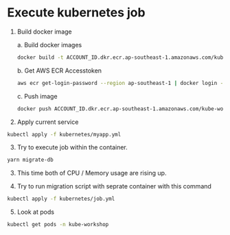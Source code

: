 # Execute kubernetes job

1. Build docker image

    a. Build docker images

      ```sh
      docker build -t ACCOUNT_ID.dkr.ecr.ap-southeast-1.amazonaws.com/kube-workshop-app:YOUR_NAME .
      ```

    b. Get AWS ECR Accesstoken

    ```sh
    aws ecr get-login-password --region ap-southeast-1 | docker login --username AWS --password-stdin ACCOUNT_ID.dkr.ecr.ap-southeast-1.amazonaws.com
    ```

    c. Push image

    ```sh
    docker push ACCOUNT_ID.dkr.ecr.ap-southeast-1.amazonaws.com/kube-workshop-app:YOUR_NAME
    ```

2. Apply current service

```sh
kubectl apply -f kubernetes/myapp.yml
```

3. Try to execute job within the container.

```sh
yarn migrate-db
```

3. This time both of CPU / Memory usage are rising up.

4. Try to run migration script with seprate container with this command

```sh
kubectl apply -f kubernetes/job.yml
```

5. Look at pods

```sh
kubectl get pods -n kube-workshop
```